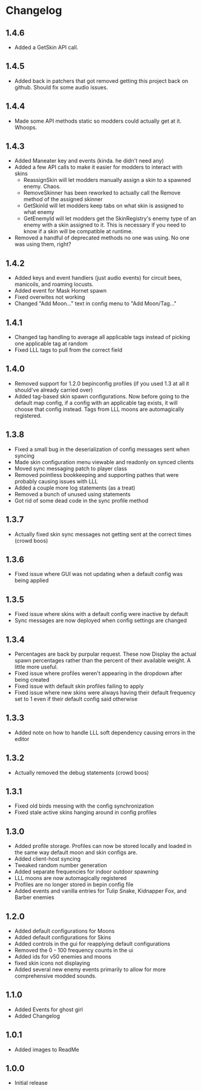 # Changelog

## 1.4.6
- Added a GetSkin API call.

## 1.4.5
- Added back in patchers that got removed getting this project back on github. Should fix some audio issues.

## 1.4.4
- Made some API methods static so modders could actually get at it. Whoops.

## 1.4.3
- Added Maneater key and events (kinda. he didn't need any)
- Added a few API calls to make it easier for modders to interact with skins
    - ReassignSkin will let modders manually assign a skin to a spawned enemy. Chaos.
    - RemoveSkinner has been reworked to actually call the Remove method of the assigned skinner
    - GetSkinId will let modders keep tabs on what skin is assigned to what enemy
    - GetEnemyId will let modders get the SkinRegistry's enemy type of an enemy with a skin assigned to it. This is necessary if you need to know if a skin will be compatible at runtime.
- Removed a handful of deprecated methods no one was using. No one was using them, right?

## 1.4.2
- Added keys and event handlers (just audio events) for circuit bees, manicoils, and roaming locusts.
- Added event for Mask Hornet spawn
- Fixed overwites not working
- Changed "Add Moon..." text in config menu to "Add Moon/Tag..."

## 1.4.1
- Changed tag handling to average all applicable tags instead of picking one applicable tag at random
- Fixed LLL tags to pull from the correct field

## 1.4.0
- Removed support for 1.2.0 bepinconfig profiles (if you used 1.3 at all it should've already carried over)
- Added tag-based skin spawn configurations. Now before going to the default map config, if a config with an applicable tag exists, it will choose that config instead. Tags from LLL moons are automagically registered.

## 1.3.8
- Fixed a small bug in the deserialization of config messages sent when syncing
- Made skin configuration menu viewable and readonly on synced clients
- Moved sync messaging patch to player class
- Removed pointless bookkeeping and supporting pathes that were probably causing issues with LLL
- Added a couple more log statements (as a treat)
- Removed a bunch of unused using statements
- Got rid of some dead code in the sync profile method

## 1.3.7
- Actually fixed skin sync messages not getting sent at the correct times (crowd boos)

## 1.3.6
- Fixed issue where GUI was not updating when a default config was being applied

## 1.3.5
- Fixed issue where skins with a default config were inactive by default
- Sync messages are now deployed when config settings are changed

## 1.3.4
- Percentages are back by purpular request. These now Display the actual spawn percentages rather than the percent of their available weight. A little more useful.
- Fixed issue where profiles weren't appearing in the dropdown after being created
- Fixed issue with default skin profiles failing to apply
- Fixed issue where new skins were always having their default frequency set to 1 even if their default config said otherwise

## 1.3.3
- Added note on how to handle LLL soft dependency causing errors in the editor

## 1.3.2
- Actually removed the debug statements (crowd boos) 

## 1.3.1
- Fixed old birds messing with the config synchronization
- Fixed stale active skins hanging around in config profiles

## 1.3.0

- Added profile storage. Profiles can now be stored locally and loaded in the same way default moon and skin configs are.
- Added client-host syncing
- Tweaked random number generation
- Added separate frequencies for indoor outdoor spawning
- LLL moons are now automagically registered
- Profiles are no longer stored in bepin config file
- Added events and vanilla entries for Tulip Snake, Kidnapper Fox, and Barber enemies

## 1.2.0

- Added default configurations for Moons
- Added default configurations for Skins
- Added controls in the gui for reapplying default configurations
- Removed the 0 - 100 frequency counts in the ui
- Added ids for v50 enemies and moons
- fixed skin icons not displaying
- Added several new enemy events primarily to allow for more comprehensive modded sounds.

## 1.1.0

- Added Events for ghost girl
- Added Changelog

## 1.0.1

- Added images to ReadMe

## 1.0.0

- Initial release